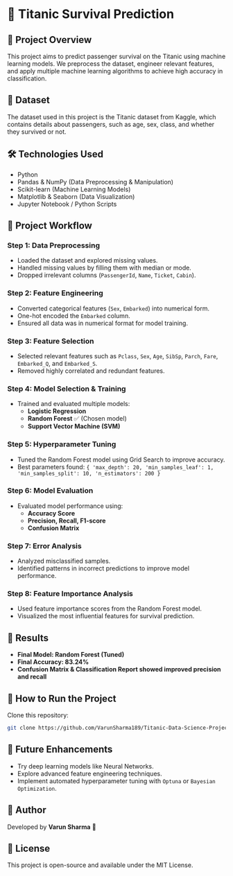 # 🚢 Titanic Survival Prediction

## 📌 Project Overview
This project aims to predict passenger survival on the Titanic using machine learning models. We preprocess the dataset, engineer relevant features, and apply multiple machine learning algorithms to achieve high accuracy in classification.

## 📂 Dataset
The dataset used in this project is the Titanic dataset from Kaggle, which contains details about passengers, such as age, sex, class, and whether they survived or not.

## 🛠️ Technologies Used
- Python
- Pandas & NumPy (Data Preprocessing & Manipulation)
- Scikit-learn (Machine Learning Models)
- Matplotlib & Seaborn (Data Visualization)
- Jupyter Notebook / Python Scripts

## 🚀 Project Workflow

### **Step 1: Data Preprocessing**
- Loaded the dataset and explored missing values.
- Handled missing values by filling them with median or mode.
- Dropped irrelevant columns (`PassengerId`, `Name`, `Ticket`, `Cabin`).

### **Step 2: Feature Engineering**
- Converted categorical features (`Sex`, `Embarked`) into numerical form.
- One-hot encoded the `Embarked` column.
- Ensured all data was in numerical format for model training.

### **Step 3: Feature Selection**
- Selected relevant features such as `Pclass`, `Sex`, `Age`, `SibSp`, `Parch`, `Fare`, `Embarked_Q`, and `Embarked_S`.
- Removed highly correlated and redundant features.

### **Step 4: Model Selection & Training**
- Trained and evaluated multiple models:
  - **Logistic Regression**
  - **Random Forest** ✅ (Chosen model)
  - **Support Vector Machine (SVM)**

### **Step 5: Hyperparameter Tuning**
- Tuned the Random Forest model using Grid Search to improve accuracy.
- Best parameters found: `{ 'max_depth': 20, 'min_samples_leaf': 1, 'min_samples_split': 10, 'n_estimators': 200 }`

### **Step 6: Model Evaluation**
- Evaluated model performance using:
  - **Accuracy Score**
  - **Precision, Recall, F1-score**
  - **Confusion Matrix**

### **Step 7: Error Analysis**
- Analyzed misclassified samples.
- Identified patterns in incorrect predictions to improve model performance.

### **Step 8: Feature Importance Analysis**
- Used feature importance scores from the Random Forest model.
- Visualized the most influential features for survival prediction.

## 🎯 Results
- **Final Model: Random Forest (Tuned)**
- **Final Accuracy: 83.24%**
- **Confusion Matrix & Classification Report showed improved precision and recall**

## 📌 How to Run the Project
   Clone this repository:
   ```bash
   git clone https://github.com/VarunSharma189/Titanic-Data-Science-Project.git
   ```

## 📌 Future Enhancements
- Try deep learning models like Neural Networks.
- Explore advanced feature engineering techniques.
- Implement automated hyperparameter tuning with `Optuna` or `Bayesian Optimization`.

## 📌 Author
Developed by **Varun Sharma** 🚀

## 📌 License
This project is open-source and available under the MIT License.
